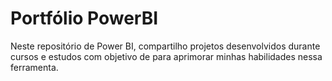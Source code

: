 # Portfólio PowerBI

Neste repositório de Power BI, compartilho projetos desenvolvidos durante cursos e estudos com objetivo de para aprimorar minhas habilidades nessa ferramenta.
